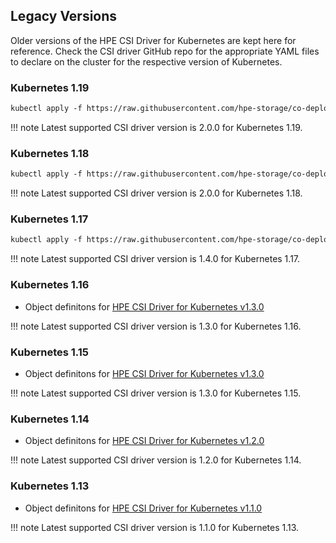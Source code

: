 ## Legacy Versions

Older versions of the HPE CSI Driver for Kubernetes are kept here for reference. Check the CSI driver GitHub repo for the appropriate YAML files to declare on the cluster for the respective version of Kubernetes.


### Kubernetes 1.19

```markdown
kubectl apply -f https://raw.githubusercontent.com/hpe-storage/co-deployments/master/yaml/csi-driver/v2.0.0/hpe-csi-k8s-1.19.yaml
```

!!! note
    Latest supported CSI driver version is 2.0.0 for Kubernetes 1.19.

### Kubernetes 1.18

```markdown
kubectl apply -f https://raw.githubusercontent.com/hpe-storage/co-deployments/master/yaml/csi-driver/v2.0.0/hpe-csi-k8s-1.18.yaml
```

!!! note
    Latest supported CSI driver version is 2.0.0 for Kubernetes 1.18.

### Kubernetes 1.17

```markdown
kubectl apply -f https://raw.githubusercontent.com/hpe-storage/co-deployments/master/yaml/csi-driver/v1.4.0/hpe-csi-k8s-1.17.yaml
```

!!! note
    Latest supported CSI driver version is 1.4.0 for Kubernetes 1.17.

### Kubernetes 1.16

* Object definitons for [HPE CSI Driver for Kubernetes v1.3.0](https://github.com/hpe-storage/co-deployments/tree/master/yaml/csi-driver/v1.3.0)

!!! note
    Latest supported CSI driver version is 1.3.0 for Kubernetes 1.16.

### Kubernetes 1.15

* Object definitons for [HPE CSI Driver for Kubernetes v1.3.0](https://github.com/hpe-storage/co-deployments/tree/master/yaml/csi-driver/v1.3.0)

!!! note
    Latest supported CSI driver version is 1.3.0 for Kubernetes 1.15.

### Kubernetes 1.14

* Object definitons for [HPE CSI Driver for Kubernetes v1.2.0](https://github.com/hpe-storage/co-deployments/tree/master/yaml/csi-driver/v1.2.0)

!!! note
    Latest supported CSI driver version is 1.2.0 for Kubernetes 1.14.

### Kubernetes 1.13

* Object definitons for [HPE CSI Driver for Kubernetes v1.1.0](https://github.com/hpe-storage/co-deployments/tree/master/yaml/csi-driver/v1.1.0)

!!! note
    Latest supported CSI driver version is 1.1.0 for Kubernetes 1.13.
